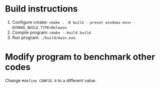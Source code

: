 # Build instructions
1. Configure cmake: ```cmake . -B build --preset windows-msvc -DCMAKE_BUILD_TYPE=Release```.
2. Compile program: ```cmake --build build```.
3. Run program: ```./build/main.exe```.

# Modify program to benchmark other codes
Change ```#define CONFIG 0``` to a different value.
